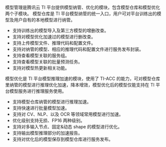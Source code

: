 模型管理是腾讯云 TI 平台提供模型纳管、优化的模块，包含模型仓库和模型优化两个子模块。
模型仓库是 TI 平台模型纳管的统一入口，用户可对平台训练出的模型及用户自有的本地模型进行纳管。
-	支持训练出的模型导入及第三方模型的增删改查。
-	支持对模型优化加速过的模型进行删改查。
-	支持上传模型文件、推理代码和配置文件。
-	支持对纳管的模型、相应的推理代码和配置文件进行服务发布封装。
-	支持查看模型关联的服务组。
-	支持查看模型关联的批量预测任务。
- 支持对模型热更新相关功能。

模型优化是 TI 平台模型推理加速的模块，使用了 TI-ACC 的能力，可对模型仓库里纳管的模型进行推理优化加速，降本增效，模型优化后的模型仅能支持在 TI 平台模型服务进行推理服务使用。
- 支持模型仓库纳管的模型进行推理加速。
- 支持快速进行批量模型加速。
- 支持对 CV、NLP、以及 OCR 等领域常用模型进行加速。
- 优化级别支持无损、FP16 两种级别。
- 支持对多输入节点、固定&动态 shape 的模型进行优化。
- 支持输出模型推理部分的加速报告。
- 支持对优化后的模型保存到模型仓库进行服务发布。

